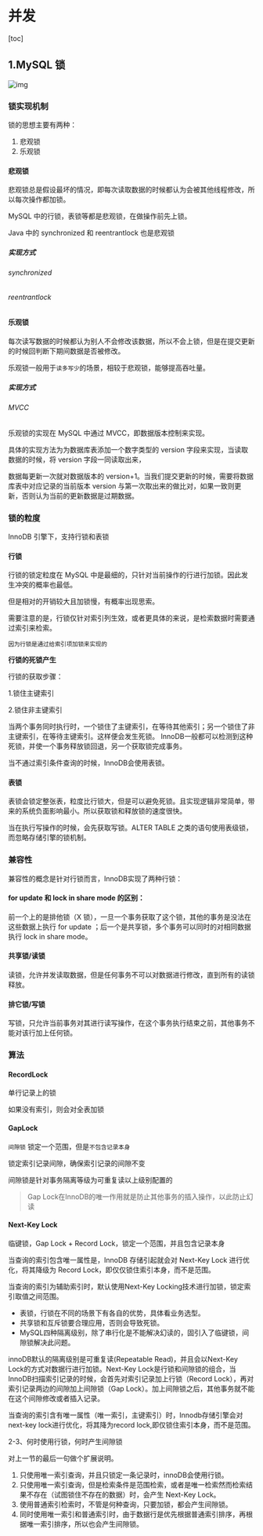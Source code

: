 # 并发

[toc]



## 1.MySQL 锁

![img](https://blog-1257815336.cos.ap-nanjing.myqcloud.com/typora/v2-ed75345f32a89121c578e313ead82d07_720w.jpg)



### 锁实现机制

锁的思想主要有两种：

1. 悲观锁
2. 乐观锁

#### 悲观锁

悲观锁总是假设最坏的情况，即每次读取数据的时候都认为会被其他线程修改，所以每次操作都加锁。

MySQL 中的行锁，表锁等都是悲观锁，在做操作前先上锁。

Java 中的 synchronized 和 reentrantlock 也是悲观锁

##### 实现方式

###### synchronized

###### reentrantlock

#### 乐观锁

每次读写数据的时候都认为别人不会修改该数据，所以不会上锁，但是在提交更新的时候回判断下期间数据是否被修改。

乐观锁一般用于`读多写少`的场景，相较于悲观锁，能够提高吞吐量。

##### 实现方式

###### MVCC

乐观锁的实现在 MySQL 中通过 MVCC，即数据版本控制来实现。

具体的实现方法为为数据库表添加一个数字类型的 version 字段来实现，当读取数据的时候，将 version 字段一同读取出来，

数据每更新一次就对数据版本的 version+1。当我们提交更新的时候，需要将数据库表中对应记录的当前版本 version 与第一次取出来的做比对，如果一致则更新，否则认为当前的更新数据是过期数据。



### 锁的粒度

InnoDB 引擎下，支持行锁和表锁

#### 行锁

行锁的锁定粒度在 MySQL 中是最细的，只针对当前操作的行进行加锁。因此发生冲突的概率也最低。

但是相对的开销较大且加锁慢，有概率出现思索。

需要注意的是，行锁仅针对索引列生效，或者更具体的来说，是检索数据时需要通过索引来检索。

`因为行锁是通过给索引项加锁来实现的`

**行锁的死锁产生**

行锁的获取步骤：

1.锁住主键索引

2.锁住非主键索引

当两个事务同时执行时，一个锁住了主键索引，在等待其他索引；另一个锁住了非主键索引，在等待主键索引。这样便会发生死锁。 InnoDB一般都可以检测到这种死锁，并使一个事务释放锁回退，另一个获取锁完成事务。

当不通过索引条件查询的时候，InnoDB会使用表锁。

#### 表锁

表锁会锁定整张表，粒度比行锁大，但是可以避免死锁。且实现逻辑非常简单，带来的系统负面影响最小。所以获取锁和释放锁的速度很快。

当在执行写操作的时候，会先获取写锁。ALTER TABLE 之类的语句使用表级锁，而忽略存储引擎的锁机制。



### 兼容性

兼容性的概念是针对行锁而言，InnoDB实现了两种行锁：

#### for update 和 lock in share mode 的区别：

前一个上的是排他锁（X 锁），一旦一个事务获取了这个锁，其他的事务是没法在这些数据上执行 for update ；后一个是共享锁，多个事务可以同时的对相同数据执行 lock in share mode。


#### 共享锁/读锁

读锁，允许并发读取数据，但是任何事务不可以对数据进行修改，直到所有的读锁释放。



#### 排它锁/写锁

写锁，只允许当前事务对其进行读写操作，在这个事务执行结束之前，其他事务不能对该行加上任何锁。





### 算法

#### RecordLock 

单行记录上的锁

如果没有索引，则会对全表加锁

#### GapLock

`间隙锁` 锁定一个范围，但是`不包含记录本身`

锁定索引记录间隙，确保索引记录的间隙不变

间隙锁是针对事务隔离等级为可重复读以上级别配置的

>  Gap Lock在InnoDB的唯一作用就是防止其他事务的插入操作，以此防止幻读

#### Next-Key Lock

临键锁，Gap Lock + Record Lock，锁定一个范围，并且包含记录本身

当查询的索引包含唯一属性是，InnoDB 存储引起就会对 Next-Key Lock 进行优化，将其降级为 Record Lock，即仅仅锁住索引本身，而不是范围。

当查询的索引为辅助索引时，默认使用Next-Key Locking技术进行加锁，锁定索引取值之间范围。





- 表锁，行锁在不同的场景下有各自的优势，具体看业务选型。
- 共享锁和互斥锁要合理应用，否则会导致死锁。
- MySQL四种隔离级别，除了串行化是不能解决幻读的，固引入了临键锁，间隙锁解决此问题。





innoDB默认的隔离级别是可重复读(Repeatable Read)，并且会以Next-Key Lock的方式对数据行进行加锁。Next-Key Lock是行锁和间隙锁的组合，当InnoDB扫描索引记录的时候，会首先对索引记录加上行锁（Record Lock），再对索引记录两边的间隙加上间隙锁（Gap Lock）。加上间隙锁之后，其他事务就不能在这个间隙修改或者插入记录。

当查询的索引含有唯一属性（唯一索引，主键索引）时，Innodb存储引擎会对next-key lock进行优化，将其降为record lock,即仅锁住索引本身，而不是范围。

2-3、何时使用行锁，何时产生间隙锁

对上一节的最后一句做个扩展说明。

1. 只使用唯一索引查询，并且只锁定一条记录时，innoDB会使用行锁。
2. 只使用唯一索引查询，但是检索条件是范围检索，或者是唯一检索然而检索结果不存在（试图锁住不存在的数据）时，会产生 Next-Key Lock。
3. 使用普通索引检索时，不管是何种查询，只要加锁，都会产生间隙锁。
4. 同时使用唯一索引和普通索引时，由于数据行是优先根据普通索引排序，再根据唯一索引排序，所以也会产生间隙锁。







